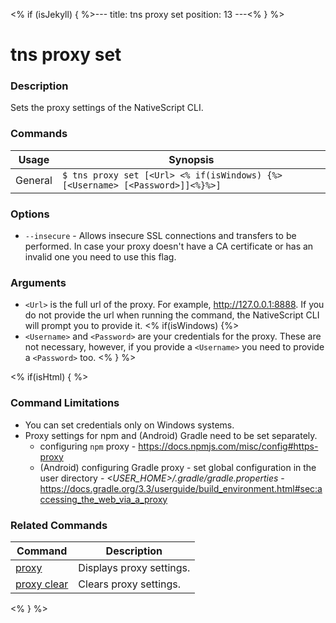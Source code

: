 <% if (isJekyll) { %>---
title: tns proxy set
position: 13
---<% } %>

# tns proxy set

### Description

Sets the proxy settings of the NativeScript CLI.

### Commands

Usage | Synopsis
------|-------
General | `$ tns proxy set [<Url> <% if(isWindows) {%>[<Username> [<Password>]]<%}%>]`

### Options

* `--insecure` - Allows insecure SSL connections and transfers to be performed. In case your proxy doesn't have a CA certificate or has an invalid one you need to use this flag.

### Arguments

* `<Url>` is the full url of the proxy. For example, http://127.0.0.1:8888. If you do not provide the url when running the command, the NativeScript CLI will prompt you to provide it.
<% if(isWindows) {%>
* `<Username>` and `<Password>` are your credentials for the proxy. These are not necessary, however, if you provide a `<Username>` you need to provide a `<Password>` too.
<% } %>

<% if(isHtml) { %>

### Command Limitations

* You can set credentials only on Windows systems.
* Proxy settings for npm and (Android) Gradle need to be set separately.
    * configuring `npm` proxy - https://docs.npmjs.com/misc/config#https-proxy
    * (Android) configuring Gradle proxy - set global configuration in the user directory - _<USER_HOME>/.gradle/gradle.properties_ - https://docs.gradle.org/3.3/userguide/build_environment.html#sec:accessing_the_web_via_a_proxy

### Related Commands

Command | Description
----------|----------
[proxy](proxy.html) | Displays proxy settings.
[proxy clear](proxy-clear.html) | Clears proxy settings.
<% } %>
